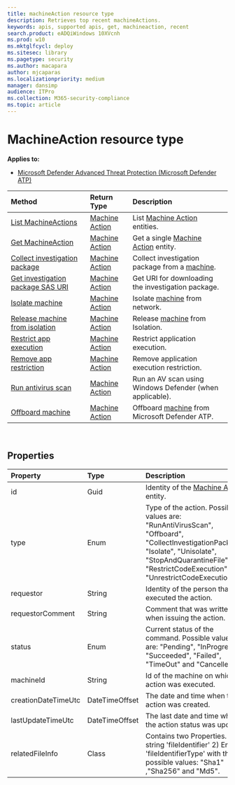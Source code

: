 ```yaml
---
title: machineAction resource type
description: Retrieves top recent machineActions.
keywords: apis, supported apis, get, machineaction, recent
search.product: eADQiWindows 10XVcnh
ms.prod: w10
ms.mktglfcycl: deploy
ms.sitesec: library
ms.pagetype: security
ms.author: macapara
author: mjcaparas
ms.localizationpriority: medium
manager: dansimp
audience: ITPro
ms.collection: M365-security-compliance 
ms.topic: article
---
```


# MachineAction resource type

**Applies to:**
- [Microsoft Defender Advanced Threat Protection (Microsoft Defender ATP)](https://go.microsoft.com/fwlink/p/?linkid=2069559)

Method|Return Type |Description
:---|:---|:---
[List MachineActions](get-machineactions-collection.md) | [Machine Action](machineaction.md) | List [Machine Action](machineaction.md) entities.
[Get MachineAction](get-machineaction-object.md) | [Machine Action](machineaction.md) | Get a single [Machine Action](machineaction.md) entity.
[Collect investigation package](collect-investigation-package.md) | [Machine Action](machineaction.md) | Collect investigation package from a [machine](machine.md).
[Get investigation package SAS URI](get-package-sas-uri.md) | [Machine Action](machineaction.md) | Get URI for downloading the investigation package.
[Isolate machine](isolate-machine.md) | [Machine Action](machineaction.md) | Isolate [machine](machine.md) from network.
[Release machine from isolation](unisolate-machine.md) | [Machine Action](machineaction.md) | Release [machine](machine.md) from Isolation.
[Restrict app execution](restrict-code-execution.md) | [Machine Action](machineaction.md) | Restrict application execution.
[Remove app restriction](unrestrict-code-execution.md) | [Machine Action](machineaction.md) | Remove application execution restriction.
[Run antivirus scan](run-av-scan.md) | [Machine Action](machineaction.md) | Run an AV scan using Windows Defender (when applicable).
[Offboard machine](offboard-machine-api.md)|[Machine Action](machineaction.md) | Offboard [machine](machine.md) from Microsoft Defender ATP.
<br>

## Properties
Property |	Type	|	Description
:---|:---|:---
id | Guid | Identity of the [Machine Action](machineaction.md) entity.
type | Enum | Type of the action. Possible values are: "RunAntiVirusScan", "Offboard", "CollectInvestigationPackage", "Isolate", "Unisolate", "StopAndQuarantineFile", "RestrictCodeExecution" and "UnrestrictCodeExecution"
requestor | String | Identity of the person that executed the action.
requestorComment | String | Comment that was written when issuing the action.
status | Enum | Current status of the command. Possible values are: "Pending", "InProgress", "Succeeded", "Failed", "TimeOut" and "Cancelled".
machineId | String | Id of the machine on which the action was executed.
creationDateTimeUtc | DateTimeOffset | The date and time when the action was created.
lastUpdateTimeUtc | DateTimeOffset | The last date and time when the action status was updated.
relatedFileInfo | Class | Contains two Properties. 1) string 'fileIdentifier' 2) Enum 'fileIdentifierType' with the possible values: "Sha1" ,"Sha256" and "Md5".